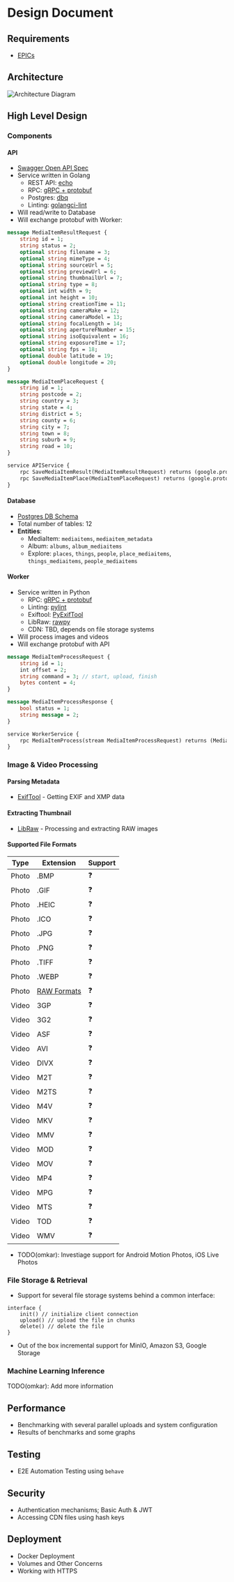 # Design Document

## Requirements
- [EPICs](https://github.com/users/prabhuomkar/projects/5/views/7)


## Architecture
![Architecture Diagram](assets/architecture.jpeg)

## High Level Design

### Components

#### API
- [Swagger Open API Spec](assets/swagger.yaml)
- Service written in Golang
    - REST API: [echo](https://echo.labstack.com/)
    - RPC: [gRPC + protobuf](https://grpc.io/)
    - Postgres: [dbq](https://github.com/rocketlaunchr/dbq)
    - Linting: [golangci-lint](https://golangci-lint.run/)
- Will read/write to Database
- Will exchange protobuf with Worker:
```protobuf
message MediaItemResultRequest {
    string id = 1;
    string status = 2;
    optional string filename = 3;
    optional string mimeType = 4;
    optional string sourceUrl = 5;
    optional string previewUrl = 6;
    optional string thumbnailUrl = 7;
    optional string type = 8;
    optional int width = 9;
    optional int height = 10;
    optional string creationTime = 11;
    optional string cameraMake = 12;
    optional string cameraModel = 13;
    optional string focalLength = 14;
    optional string apertureFNumber = 15;
    optional string isoEquivalent = 16;
    optional string exposureTime = 17;
    optional string fps = 18;
    optional double latitude = 19;
    optional double longitude = 20;
}

message MediaItemPlaceRequest {
    string id = 1;
    string postcode = 2;
    string country = 3;
    string state = 4;
    string district = 5;
    string county = 6;
    string city = 7;
    string town = 8;
    string suburb = 9;
    string road = 10;
}

service APIService {
    rpc SaveMediaItemResult(MediaItemResultRequest) returns (google.protobuf.Empty){}
    rpc SaveMediaItemPlace(MediaItemPlaceRequest) returns (google.protobuf.Empty){}
}
```

#### Database
- [Postgres DB Schema](assets/schema.sql)
- Total number of tables: 12
- **Entities**:
    - MediaItem: `mediaitems`, `mediaitem_metadata`
    - Album: `albums`, `album_mediaitems`
    - Explore: `places`, `things`, `people`, `place_mediaitems`, `things_mediaitems`, `people_mediaitems`

#### Worker
- Service written in Python
    - RPC: [gRPC + protobuf](https://grpc.io/)
    - Linting: [pylint](https://pypi.org/project/pylint/)
    - Exiftool: [PyExifTool](https://pypi.org/project/PyExifTool/)
    - LibRaw: [rawpy](https://pypi.org/project/rawpy/)
    - CDN: TBD, depends on file storage systems
- Will process images and videos
- Will exchange protobuf with API
```protobuf
message MediaItemProcessRequest {
    string id = 1;
    int offset = 2;
    string command = 3; // start, upload, finish
    bytes content = 4;
}

message MediaItemProcessResponse {
    bool status = 1;
    string message = 2;
}

service WorkerService {
    rpc MediaItemProcess(stream MediaItemProcessRequest) returns (MediaItemProcessResponse){};
}
```

### Image & Video Processing

#### Parsing Metadata 
- [ExifTool](https://www.exiftool.org/) - Getting EXIF and XMP data

#### Extracting Thumbnail
- [LibRaw](https://www.libraw.org/) - Processing and extracting RAW images

#### Supported File Formats
| Type | Extension | Support |
| ---- | --------- | ------- |
| Photo | .BMP | ❓ |
| Photo | .GIF | ❓ |
| Photo | .HEIC | ❓ |
| Photo | .ICO | ❓ |
| Photo | .JPG | ❓ |
| Photo | .PNG | ❓ |
| Photo | .TIFF | ❓ |
| Photo | .WEBP | ❓ |
| Photo | [RAW Formats](https://www.libraw.org/supported-cameras) | ❓ |
| Video | 3GP | ❓ |
| Video | 3G2 | ❓ |
| Video | ASF | ❓ |
| Video | AVI | ❓ |
| Video | DIVX | ❓ |
| Video | M2T | ❓ |
| Video | M2TS | ❓ |
| Video | M4V | ❓ |
| Video | MKV | ❓ |
| Video | MMV | ❓ |
| Video | MOD | ❓ |
| Video | MOV | ❓ |
| Video | MP4 | ❓ |
| Video | MPG | ❓ |
| Video | MTS | ❓ |
| Video | TOD | ❓ |
| Video | WMV | ❓ |
- TODO(omkar): Investiage support for Android Motion Photos, iOS Live Photos

### File Storage & Retrieval
- Support for several file storage systems behind a common interface:
```
interface {
    init() // initialize client connection
    upload() // upload the file in chunks
    delete() // delete the file
}
```
- Out of the box incremental support for MinIO, Amazon S3, Google Storage

### Machine Learning Inference
TODO(omkar): Add more information

## Performance
- Benchmarking with several parallel uploads and system configuration
- Results of benchmarks and some graphs

## Testing
- E2E Automation Testing using `behave`

## Security
- Authentication mechanisms; Basic Auth & JWT
- Accessing CDN files using hash keys

## Deployment
- Docker Deployment 
- Volumes and Other Concerns
- Working with HTTPS
